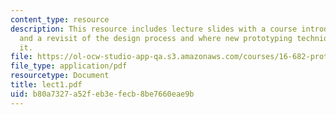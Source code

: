 ```yaml
---
content_type: resource
description: This resource includes lecture slides with a course introduction, overview,
  and a revisit of the design process and where new prototyping techniques fall within
  it.
file: https://ol-ocw-studio-app-qa.s3.amazonaws.com/courses/16-682-prototyping-avionics-spring-2006/b80a7327a52feb3efecb8be7660eae9b_lect1.pdf
file_type: application/pdf
resourcetype: Document
title: lect1.pdf
uid: b80a7327-a52f-eb3e-fecb-8be7660eae9b
---
```

